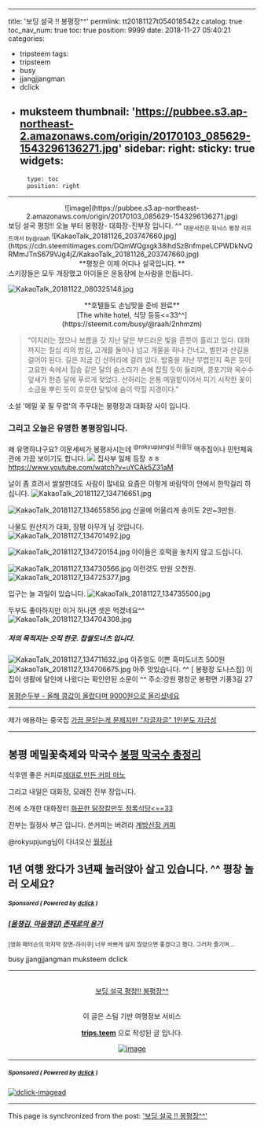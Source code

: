 
---
title: '보딩 설국 !!  봉평장^^'
permlink: tt20181127t054018542z
catalog: true
toc_nav_num: true
toc: true
position: 9999
date: 2018-11-27 05:40:21
categories:
- tripsteem
tags:
- tripsteem
- busy
- jjangjjangman
- dclick
- muksteem
thumbnail: 'https://pubbee.s3.ap-northeast-2.amazonaws.com/origin/20170103_085629-1543296136271.jpg'
sidebar:
    right:
        sticky: true
widgets:
    -
        type: toc
        position: right
---


<center>![image](https://pubbee.s3.ap-northeast-2.amazonaws.com/origin/20170103_085629-1543296136271.jpg)</center>
보딩 설국 평창!! 오늘 부터 봉평장- 대화장-진부장 입니다. ^^
<sub>대문사진은 휘닉스 평창 리프트에서 by@raah</sub>
![KakaoTalk_20181126_203747660.jpg](https://cdn.steemitimages.com/DQmWQgxgk38ihdSzBnfmpeLCPWDkNvQRMmJTnS679VJg4jZ/KakaoTalk_20181126_203747660.jpg)
<center>**평창은 이제 어디나 설국입니다.  ** </center>
스키장들은 모두 개장했고 아이들은 운동장에 눈사람을 만듭니다. 

![KakaoTalk_20181122_080325148.jpg](https://cdn.steemitimages.com/DQmRc6qdqNMofyWPvcKsrwXsoAHMoBZcXQtnGJtgUW2SJ5o/KakaoTalk_20181122_080325148.jpg)

<center>**호텔들도 손님맞을 준비 완료** </center>
<center>[The white hotel, 식당 등등<=33^^](https://steemit.com/busy/@raah/2nhmzm)</center>

> “이지러는 졌으나 보름을 갓 지난 달은 부드러운 빛을 흔붓이 흘리고 있다. 대화까지는 칠십 리의 밤길, 고개를 둘이나 넘고 개울을 하나 건너고, 벌판과 산길을 걸어야 된다. 길은 지금 긴 산허리에 걸려 있다. 밤중을 지난 무렵인지 죽은 듯이 고요한 속에서 짐승 같은 달의 숨소리가 손에 잡힐 듯이 들리며, 콩포기와 옥수수 잎새가 한층 달에 푸르게 젖었다. 산허리는 온통 메밀밭이어서 피기 시작한 꽃이 소금을 뿌린 듯이 흐붓한 달빛에 숨이 막힐 지경이다.”

소설 '메밀 꽃 필 무렵'의 주무대는 봉평장과 대화장 사이 입니다. 


### 그리고 오늘은 유명한 봉평장입니다. 
왜 유명하냐구요?
이문세씨가 봉평사시는데 <sup>@rokyupjung님 마을임</sup>
맥주집이나 민턴체육관에 가끔 보이기도 합니다. 
![](https://pubbee.s3.ap-northeast-2.amazonaws.com/origin/DqGD7ANU4AAWiW-1543296997952.jpg)
집사부 일체 등장 ㅎㅎ
https://www.youtube.com/watch?v=uYCAk5Z31aM


날이 좀 흐려서 쌀쌀한데도 사람이 많네요 
요즘은 이렇게 바람막이 안에서 한막걸리 하십니다. 
![KakaoTalk_20181127_134716651.jpg](https://cdn.steemitimages.com/DQmbeicwzQECovnx3hoCEkgXk5HWrh7TiNhdaoRkDQs38Vq/KakaoTalk_20181127_134716651.jpg)

![KakaoTalk_20181127_134655856.jpg](https://cdn.steemitimages.com/DQmc9tV9NRU5TDYNEFyKNxRrVYPqpjxNtJzuqmWjLRT9qH3/KakaoTalk_20181127_134655856.jpg)
산골에 어울리게 송이도 2만~3만원. 

나물도 원산지가 대화, 장평 아무개 님 것입니다.
![KakaoTalk_20181127_134701492.jpg](https://cdn.steemitimages.com/DQmR1iaUJUHEPpF67f9kPUMzxVty4HefBU8ajfYaya3C5RQ/KakaoTalk_20181127_134701492.jpg)

![KakaoTalk_20181127_134720154.jpg](https://cdn.steemitimages.com/DQmboVRMpXJxTM664spTpH4HVqZn8r5D66SKkFoJPZcxZuw/KakaoTalk_20181127_134720154.jpg)
아이들은 호떡을 놓치지 않고 드십니다.

![KakaoTalk_20181127_134730566.jpg](https://cdn.steemitimages.com/DQmSn9d1RYkE5uo7U5qCPmZ5MMVrKXrRZB8GKKWFEfwCKY4/KakaoTalk_20181127_134730566.jpg) 이런것도 만원 오천원. ![KakaoTalk_20181127_134725377.jpg](https://cdn.steemitimages.com/DQmfQDYL5c4bDUU4AtGZrB792NY7ddNwuyC5zWP24h4EY2i/KakaoTalk_20181127_134725377.jpg)

입구는 늘 과일이 있습니다. 
![KakaoTalk_20181127_134735500.jpg](https://cdn.steemitimages.com/DQmTw86ArMsMTKo2bGBzHxp7avWbH1ETQoq777RuxdN9krK/KakaoTalk_20181127_134735500.jpg)

두부도 좋아하지만 이거 하나면 셋은 먹겠네요^^
![KakaoTalk_20181127_134704308.jpg](https://cdn.steemitimages.com/DQmaiYn888LGfbK296tGzdoKSTxNYNr5iQeu3XtX7JpmuDq/KakaoTalk_20181127_134704308.jpg)

##### 저의 목적지는 오직 한곳. 찹쌀도너츠 입니다.
![KakaoTalk_20181127_134711632.jpg](https://cdn.steemitimages.com/DQmPMi8QXaM1Z6117SmZj74G5QqqgCqmWgt4sYVELuHFzDr/KakaoTalk_20181127_134711632.jpg)
이쥬얼도 이쁜 흑미도너츠 500원
![KakaoTalk_20181127_134706675.jpg](https://cdn.steemitimages.com/DQmaKmDD43HNJuqAauWqxYKaUprhFTjG9m33FM1EzpafxgD/KakaoTalk_20181127_134706675.jpg)
아주 맛있습니다. ^^
[ 봉평장 도나스집]
이집이 생활에 달인에 나왔다는 확인안된 소문이 ^^
주소:강원 평창군 봉평면 기풍3길 27

[봉평순두부 - 올해 콩값이 올랐다며 9000원으로 올리셨네요](https://www.google.com/url?q=https://steemit.com/tasteem/%40raah/tasteem-aba780%3Fsort%3Dvotes&sa=U&ved=0ahUKEwiVqoqj2ebeAhUa8rwKHey2DRsQFggEMAA&client=internal-uds-cse&cx=011445933062884569876:-jmpkfnkicw&usg=AOvVaw16Wy0uf8xIDh1Vib3JNdlI)


---
제가 애용하는 중국집
[가끔 문닫는게 문제지만 "자글자글" 1인분도 자금성](https://www.google.com/url?q=https://steemit.com/tasteem/%40raah/tasteem-e27b22&sa=U&ved=0ahUKEwjO85D_2ebeAhVExLwKHaaTDwkQFggEMAA&client=internal-uds-cse&cx=011445933062884569876:-jmpkfnkicw&usg=AOvVaw03rDONw_M670KF8Ajjomsj)

---
봉평 메밀꽃축제와 막국수 [봉평 막국수 총정리](https://www.google.com/url?q=https://steemit.com/tasteem/%40raah/tasteem-566e49&sa=U&ved=0ahUKEwjn1vaK5vPeAhWIKY8KHVnsCqUQFggKMAM&client=internal-uds-cse&cx=011445933062884569876:-jmpkfnkicw&usg=AOvVaw2XYX73WMSTk_XTlHAyAf-F)
---
식후엔 좋은 커피로[제대로 만든 커피 마노](https://steemit.com/tasteem/@raah/tasteem-103ce2)

그리고 내일은 대화장, 모래진 진부 장입니다. 

전에 소개한 대화장터 [화끈한 닭장칼만두 정록식당<==33](https://steemit.com/tasteem/@raah/tasteem-b5f9b1)

진부는 월정사 부근 입니다. 
쓴커피는 버려라 [계방산장 커피](https://steemit.com/kr/@raah/cupper-n-water-color-painting)

@rokyupjung님이 다녀오신 [월정사](https://steemit.com/travel/@rokyupjung/6xx9ha)

1년 여행 왔다가 3년째 눌러앉아 살고 있습니다.  ^^ 평창 놀러 오세요? 
---
#####  <sub> **Sponsored ( Powered by [dclick](https://www.dclick.io) )** </sub>
##### [[몸챙김, 마음챙김] 존재로의 용기](https://api.dclick.io/v1/c?x=eyJhbGciOiJIUzI1NiIsInR5cCI6IkpXVCJ9.eyJjIjoicmFhaCIsInMiOiItcmFhaC0zLWJvb2tzdGVlbS0xNTQyNzY1ODE3MDY1IiwiYSI6WyJ0LTg2MCJdLCJ1cmwiOiJodHRwczovL3N0ZWVtaXQuY29tL2tyLW1pbmRmdWxuZXNzL0BzZW9pbnNlb2NrLy0tMTU0MjU4MTc0MTE0MiIsImlhdCI6MTU0Mjc2NTgxNywiZXhwIjoxODU4MTI1ODE3fQ.9DPjRE0yfDDHY7UizT2wVSbFHWKWLA5ko-lFA7JgTWE)
<sup>[영화 패터슨의 마지막 장면-하이쿠] 너무 바쁘게 살지 않았으면 좋겠다고 했다. 그러자 즐기며...</sup>
</center>

busy jjangjjangman muksteem dclick
<br/><hr><br/><center><a href='https://kr.tripsteem.com/post/tt20181127t054018542z'>보딩 설국 평창!!  봉평장^^</a></center><br>
<center>
이 글은 스팀 기반 여행정보 서비스

<a href='https://kr.tripsteem.com/'><b>trips.teem</b></a> 으로 작성된 글 입니다.

<a href='https://kr.tripsteem.com/'>![image](https://cdn.steemitimages.com/DQmbuSfKHpgvnrZ5kQ8KUnBvhrCiNatU6X7a6Dy4Ka2f1o5/banner_winter.jpg)</a>
</center>

---

#####  <sub> **Sponsored ( Powered by [dclick](https://www.dclick.io) )** </sub>
[![dclick-imagead](https://steemitimages.com/0x0/https://cdn.steemitimages.com/DQmSwkE4cySARFCKdemZWVwyk8dxh7HeDNiqwuVmWR3RBXE/Group%205.png)](https://api.dclick.io/v1/c?x=eyJhbGciOiJIUzI1NiIsInR5cCI6IkpXVCJ9.eyJjIjoicmFhaCIsInMiOiJ0dDIwMTgxMTI3dDA1NDAxODU0MnoiLCJhIjpbImktMiJdLCJ1cmwiOiJodHRwczovL3d3dy5kY2xpY2suaW8iLCJpYXQiOjE1NDMyOTcyMTgsImV4cCI6MTg1ODY1NzIxOH0.AvCQgYLpjcpSD-JM-5AXtMImsCZ14elOZZqufWyOoos)

- - -

This page is synchronized from the post: ['보딩 설국 !!  봉평장^^'](https://steemit.com/@raah/tt20181127t054018542z)
